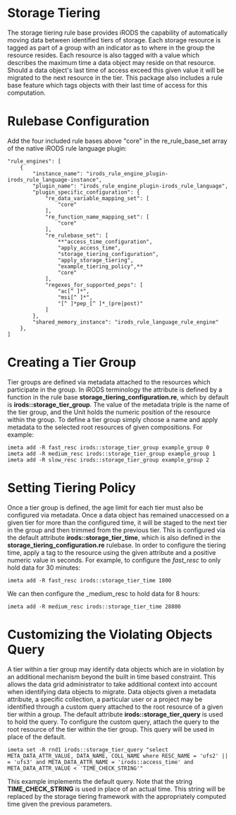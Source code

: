 # **Storage Tiering**

 The storage tiering rule base provides iRODS the capability of automatically moving data between identified tiers of storage.  Each storage resource is tagged as part of a group with an indicator as to where in the group the resource resides.  Each resource is also tagged with a value which describes the maximum time a data object may reside on that resource.  Should a data object's last time of access exceed this given value it will be migrated to the next resource in the tier.  This package also includes a rule base feature which tags objects with their last time of access for this computation.
 
# **Rulebase Configuration**

Add the four included rule bases above "core" in the re_rule_base_set array of the native iRODS rule language plugin:
```
"rule_engines": [
    {    
        "instance_name": "irods_rule_engine_plugin-irods_rule_language-instance",
        "plugin_name": "irods_rule_engine_plugin-irods_rule_language",
        "plugin_specific_configuration": {  
            "re_data_variable_mapping_set": [
                "core"
            ],
            "re_function_name_mapping_set": [
                "core"
            ],
            "re_rulebase_set": [
                **"access_time_configuration",
                "apply_access_time",
                "storage_tiering_configuration",
                "apply_storage_tiering",
                "example_tiering_policy",**
                "core"
            ],
            "regexes_for_supported_peps": [
                "ac[^ ]*",
                "msi[^ ]*",
                "[^ ]*pep_[^ ]*_(pre|post)"
            ]
        },
        "shared_memory_instance": "irods_rule_language_rule_engine"
    },
]
```
 
# **Creating a Tier Group**
 
Tier groups are defined via metadata attached to the resources which participate in the group.  In iRODS terminology the attribute is defined by a function in the rule base **storage_tiering_configuration.re**, which by default is **irods::storage_tier_group**.  The value of the metadata triple is the name of the tier group, and the Unit holds the numeric position of the resource within the group.  To define a tier group simply choose a name and apply metadata to the selected root resources of given compositions.  For example:
```
imeta add -R fast_resc irods::storage_tier_group example_group 0
imeta add -R medium_resc irods::storage_tier_group example_group 1
imeta add -R slow_resc irods::storage_tier_group example_group 2 
```


# **Setting Tiering Policy**

Once a tier group is defined, the age limit for each tier must also be configured via metadata.  Once a data object has remained unaccessed on a given tier for more than the configured time, it will be staged to the next tier in the group and then trimmed from the previous tier.  This is configured via the default attribute **irods::storage_tier_time**, which is also defined in the **storage_tiering_configuration.re** rulebase.  In order to configure the tiering time, apply a tag to the resource using the given attribute and a positive numeric value in seconds.  For example, to configure the _fast_resc_ to only hold data for 30 minutes:
```
imeta add -R fast_resc irods::storage_tier_time 1800
```
We can then configure the _medium_resc to hold data for 8 hours:
```
imeta add -R medium_resc irods::storage_tier_time 28800
```

# **Customizing the Violating Objects Query**

A tier within a tier group may identify data objects which are in violation by an additional mechanism beyond the built in time based constraint.  This allows the data grid administrator to take additional context into account when identifying data objects to migrate.  Data objects given a metadata attribute, a specific collection, a particular user or a project may be identified through a custom query attached to the root resource of a given tier within a group.  The default attribute **irods::storage_tier_query** is used to hold the query.  To configure the custom query, attach the query to the root resource of the tier within the tier group.  This query will be used in place of the default.

```
imeta set -R rnd1 irods::storage_tier_query "select META_DATA_ATTR_VALUE, DATA_NAME, COLL_NAME where RESC_NAME = 'ufs2' || = 'ufs3' and META_DATA_ATTR_NAME = 'irods::access_time' and META_DATA_ATTR_VALUE < 'TIME_CHECK_STRING'"
```

This example implements the default query.  Note that the string **TIME_CHECK_STRING** is used in place of an actual time.  This string will be replaced by the storage tiering framework with the appropriately computed time given the previous parameters.



